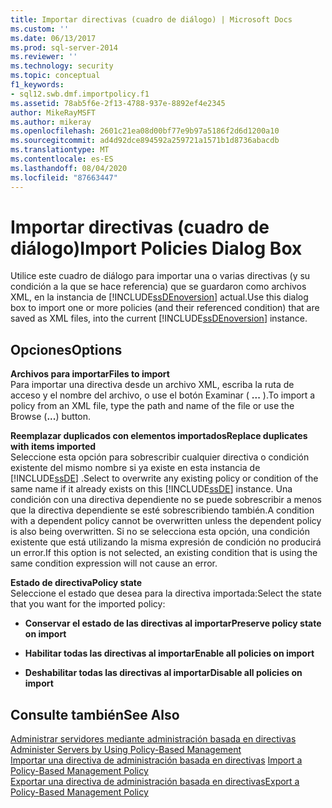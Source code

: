 ```yaml
---
title: Importar directivas (cuadro de diálogo) | Microsoft Docs
ms.custom: ''
ms.date: 06/13/2017
ms.prod: sql-server-2014
ms.reviewer: ''
ms.technology: security
ms.topic: conceptual
f1_keywords:
- sql12.swb.dmf.importpolicy.f1
ms.assetid: 78ab5f6e-2f13-4788-937e-8892ef4e2345
author: MikeRayMSFT
ms.author: mikeray
ms.openlocfilehash: 2601c21ea08d00bf77e9b97a5186f2d6d1200a10
ms.sourcegitcommit: ad4d92dce894592a259721a1571b1d8736abacdb
ms.translationtype: MT
ms.contentlocale: es-ES
ms.lasthandoff: 08/04/2020
ms.locfileid: "87663447"
---
```

# <a name="import-policies-dialog-box"></a><span data-ttu-id="648eb-102">Importar directivas (cuadro de diálogo)</span><span class="sxs-lookup"><span data-stu-id="648eb-102">Import Policies Dialog Box</span></span>
  <span data-ttu-id="648eb-103">Utilice este cuadro de diálogo para importar una o varias directivas (y su condición a la que se hace referencia) que se guardaron como archivos XML, en la instancia de [!INCLUDE[ssDEnoversion](../../includes/ssdenoversion-md.md)] actual.</span><span class="sxs-lookup"><span data-stu-id="648eb-103">Use this dialog box to import one or more policies (and their referenced condition) that are saved as XML files, into the current [!INCLUDE[ssDEnoversion](../../includes/ssdenoversion-md.md)] instance.</span></span>  
  
## <a name="options"></a><span data-ttu-id="648eb-104">Opciones</span><span class="sxs-lookup"><span data-stu-id="648eb-104">Options</span></span>  
 <span data-ttu-id="648eb-105">**Archivos para importar**</span><span class="sxs-lookup"><span data-stu-id="648eb-105">**Files to import**</span></span>  
 <span data-ttu-id="648eb-106">Para importar una directiva desde un archivo XML, escriba la ruta de acceso y el nombre del archivo, o use el botón Examinar ( **...** ).</span><span class="sxs-lookup"><span data-stu-id="648eb-106">To import a policy from an XML file, type the path and name of the file or use the Browse (**...**) button.</span></span>  
  
 <span data-ttu-id="648eb-107">**Reemplazar duplicados con elementos importados**</span><span class="sxs-lookup"><span data-stu-id="648eb-107">**Replace duplicates with items imported**</span></span>  
 <span data-ttu-id="648eb-108">Seleccione esta opción para sobrescribir cualquier directiva o condición existente del mismo nombre si ya existe en esta instancia de [!INCLUDE[ssDE](../../includes/ssde-md.md)] .</span><span class="sxs-lookup"><span data-stu-id="648eb-108">Select to overwrite any existing policy or condition of the same name if it already exists on this [!INCLUDE[ssDE](../../includes/ssde-md.md)] instance.</span></span> <span data-ttu-id="648eb-109">Una condición con una directiva dependiente no se puede sobrescribir a menos que la directiva dependiente se esté sobrescribiendo también.</span><span class="sxs-lookup"><span data-stu-id="648eb-109">A condition with a dependent policy cannot be overwritten unless the dependent policy is also being overwritten.</span></span> <span data-ttu-id="648eb-110">Si no se selecciona esta opción, una condición existente que está utilizando la misma expresión de condición no producirá un error.</span><span class="sxs-lookup"><span data-stu-id="648eb-110">If this option is not selected, an existing condition that is using the same condition expression will not cause an error.</span></span>  
  
 <span data-ttu-id="648eb-111">**Estado de directiva**</span><span class="sxs-lookup"><span data-stu-id="648eb-111">**Policy state**</span></span>  
 <span data-ttu-id="648eb-112">Seleccione el estado que desea para la directiva importada:</span><span class="sxs-lookup"><span data-stu-id="648eb-112">Select the state that you want for the imported policy:</span></span>  
  
-   <span data-ttu-id="648eb-113">**Conservar el estado de las directivas al importar**</span><span class="sxs-lookup"><span data-stu-id="648eb-113">**Preserve policy state on import**</span></span>  
  
-   <span data-ttu-id="648eb-114">**Habilitar todas las directivas al importar**</span><span class="sxs-lookup"><span data-stu-id="648eb-114">**Enable all policies on import**</span></span>  
  
-   <span data-ttu-id="648eb-115">**Deshabilitar todas las directivas al importar**</span><span class="sxs-lookup"><span data-stu-id="648eb-115">**Disable all policies on import**</span></span>  
  
## <a name="see-also"></a><span data-ttu-id="648eb-116">Consulte también</span><span class="sxs-lookup"><span data-stu-id="648eb-116">See Also</span></span>  
 <span data-ttu-id="648eb-117">[Administrar servidores mediante administración basada en directivas](administer-servers-by-using-policy-based-management.md) </span><span class="sxs-lookup"><span data-stu-id="648eb-117">[Administer Servers by Using Policy-Based Management](administer-servers-by-using-policy-based-management.md) </span></span>  
 <span data-ttu-id="648eb-118">[Importar una directiva de administración basada en directivas](import-a-policy-based-management-policy.md) </span><span class="sxs-lookup"><span data-stu-id="648eb-118">[Import a Policy-Based Management Policy](import-a-policy-based-management-policy.md) </span></span>  
 [<span data-ttu-id="648eb-119">Exportar una directiva de administración basada en directivas</span><span class="sxs-lookup"><span data-stu-id="648eb-119">Export a Policy-Based Management Policy</span></span>](export-a-policy-based-management-policy.md)  
  
  

